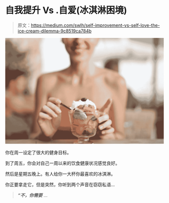 # 自我提升 Vs .自爱(冰淇淋困境)

> 原文：<https://medium.com/swlh/self-improvement-vs-self-love-the-ice-cream-dilemma-9c8519ca784b>

![](img/d267facf345fc59985198d183463a42a.png)

你在周一设定了很大的健身目标。

到了周五，你会对自己一周以来的饮食健康状况感觉良好。

然后是星期五晚上。有人给你一大杯你最喜欢的冰淇淋。

你正要拿走它，但是突然，你听到两个声音在窃窃私语…

> ***“不，你需要*** …
